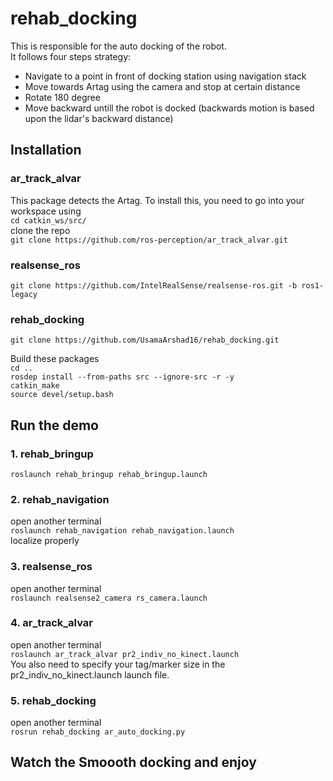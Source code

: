 # rehab_docking
This is responsible for the auto docking of the robot.\
It follows four steps strategy:
* Navigate to a point in front of docking station using navigation stack
* Move towards Artag using the camera and stop at certain distance
* Rotate 180 degree
* Move backward untill the robot is docked (backwards motion is based upon the lidar's backward distance)

## Installation
### ar_track_alvar
This package detects the Artag. To install this, you need to go into your workspace using\
```cd catkin_ws/src/```\
clone the repo\
```git clone https://github.com/ros-perception/ar_track_alvar.git```
### realsense_ros
```git clone https://github.com/IntelRealSense/realsense-ros.git -b ros1-legacy```
### rehab_docking
```git clone https://github.com/UsamaArshad16/rehab_docking.git```

Build these packages\
```cd ..```\
```rosdep install --from-paths src --ignore-src -r -y```\
```catkin_make```\
```source devel/setup.bash```

## Run the demo
### 1. rehab_bringup
```roslaunch rehab_bringup rehab_bringup.launch```
### 2. rehab_navigation
open another terminal\
```roslaunch rehab_navigation rehab_navigation.launch```\
localize properly
### 3. realsense_ros
open another terminal\
```roslaunch realsense2_camera rs_camera.launch```
### 4. ar_track_alvar
open another terminal\
```roslaunch ar_track_alvar pr2_indiv_no_kinect.launch```\
You also need to specify your tag/marker size in the pr2_indiv_no_kinect.launch launch file.
### 5. rehab_docking
open another terminal\
```rosrun rehab_docking ar_auto_docking.py```

## Watch the Smoooth docking and enjoy
